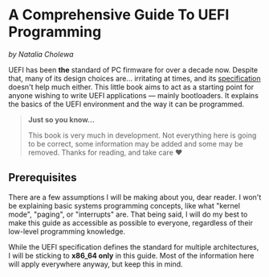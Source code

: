 # A Comprehensive Guide To UEFI Programming
*by Natalia Cholewa*

UEFI has been **the** standard of PC firmware for over a decade now. Despite that, many of its design choices are... irritating at times, and its [specification](https://uefi.org/specifications) doesn't help much either. This little book aims to act as a starting point for anyone wishing to write UEFI applications — mainly bootloaders. It explains the basics of the UEFI environment and the way it can be programmed.

> **Just so you know...**
>
> This book is very much in development. Not everything here is going to be correct, some information may be added and some may be removed. Thanks for reading, and take care ❤️

## Prerequisites
There are a few assumptions I will be making about you, dear reader. I won't be explaining basic systems programming concepts, like what "kernel mode", "paging", or "interrupts" are. That being said, I will do my best to make this guide as accessible as possible to everyone, regardless of their low-level programming knowledge. 

While the UEFI specification defines the standard for multiple architectures, I will be sticking to **x86_64 only** in this guide. Most of the information here will apply everywhere anyway, but keep this in mind.
